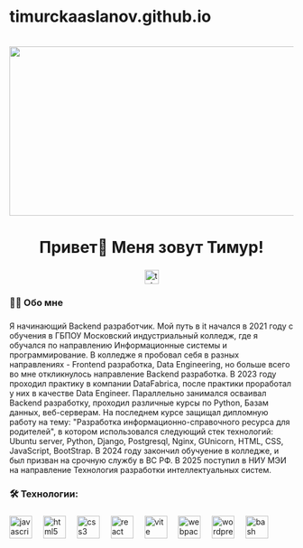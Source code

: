 # timurckaaslanov.github.io

<br clear="both">

<div align="center">
  <img height="300" width="600" src="https://user-images.githubusercontent.com/74038190/225813708-98b745f2-7d22-48cf-9150-083f1b00d6c9.gif"  />
</div>

###

<h1 align="center">Привет👋 Меня зовут Тимур!</h1>

###

<div align="center">
  <a href="t.me/TimurAslanov" target="_blank">
    <img src="https://img.shields.io/static/v1?message=Telegram&logo=telegram&label=&color=2CA5E0&logoColor=white&labelColor=&style=for-the-badge" height="25" alt="telegram logo"  />
  </a>
</div>

###

<h3 align="left">👩‍💻  Обо мне</h3>

###

<p align="left">Я начинающий Backend разработчик. Мой путь в it начался в 2021 году c обучения в ГБПОУ Московский индустриальный колледж, где я обучался по направлению Информационные системы и программирование. В колледже я пробовал себя в разных направлениях - Frontend разработка, Data Engineering, но больше всего во мне откликнулось направление Backend разработка. В 2023 году проходил практику в компании DataFabrica, после практики проработал у них в качестве Data Engineer. Параллельно занимался осваивал Backend разработку, проходил различные курсы по Python, Базам данных, веб-серверам. На последнем курсе защищал дипломную работу на тему: "Разработка информационно-справочного ресурса для родителей", в котором использовался следующий стек технологий: Ubuntu server, Python, Django, Postgresql, Nginx, GUnicorn, HTML, CSS, JavaScript, BootStrap. В 2024 году закончил обучуение в колледже, и был призван на срочную службу в ВС РФ. В 2025 поступил в НИУ МЭИ на направление Технология разработки интеллектуальных систем.<br>


###

<h3 align="left">🛠 Технологии:</h3>

###

<div align="left">
  <img src="https://github.com/user-attachments/assets/a54cd9e9-e449-4502-8ec9-acf200710bd2" height="40" alt="javascript logo"  />
  <img width="12" />
  <img src="https://github.com/user-attachments/assets/790c225c-3599-4134-bf83-6dc8bef00ecb" height="40" alt="html5 logo"  />
  <img width="12" />
  <img src="https://img.icons8.com/external-tal-revivo-filled-tal-revivo/24/external-django-a-high-level-python-web-framework-that-encourages-rapid-development-logo-filled-tal-revivo.png" height="40" alt="css3 logo"  />
  <img width="12" />
  <img src="https://img.icons8.com/?size=100&id=J6KcaRLsTgpZ&format=png&color=000000" height="40" alt="react logo"  />
  <img width="12" />
  <img src="https://img.icons8.com/?size=100&id=lhwQTv6iwznO&format=png&color=000000" height="40" alt="vite logo"  />
  <img width="12" />
  <img src="https://img.icons8.com/?size=100&id=zFAYIdFZlGxP&format=png&color=000000" height="40" alt="webpack logo"  />
  <img width="12" />
  <img src="https://img.icons8.com/?size=100&id=D2Hi2VkJSi33&format=png&color=000000" height="40" alt="wordpress logo"  />
  <img width="12" />
  <img src="https://img.icons8.com/?size=100&id=107497&format=png&color=000000" height="40" alt="bash logo"  />
  <img width="12" />
</div>

